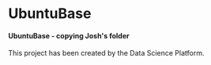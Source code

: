 # UbuntuBase
#### UbuntuBase - copying Josh's folder

This project has been created by the Data Science Platform.
